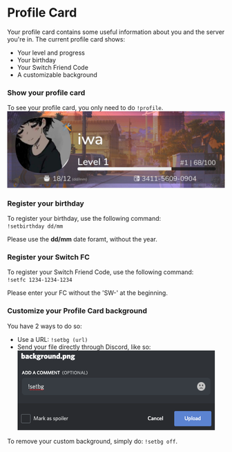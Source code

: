 # Profile Card

Your profile card contains some useful information about you and the server you're in.
The current profile card shows:

- Your level and progress
- Your birthday
- Your Switch Friend Code
- A customizable background

### Show your profile card

To see your profile card, you only need to do `!profile`.<br/>
![profile card](../../_media/features/profile-card.jpg ':size=500px')

### Register your birthday

To register your birthday, use the following command:<br/>
`!setbirthday dd/mm`

Please use the **dd/mm** date foramt, without the year.

### Register your Switch FC

To register your Switch Friend Code, use the following command:<br/>
`!setfc 1234-1234-1234`

Please enter your FC without the 'SW-' at the beginning.

### Customize your Profile Card background

You have 2 ways to do so:
- Use a URL: `!setbg (url)`
- Send your file directly through Discord, like so:<br/>
![profile card setbg](../../_media/features/profile-setbg.png)

To remove your custom background, simply do: `!setbg off`.